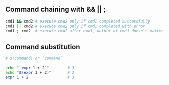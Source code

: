 ## Command chaining with && || ;

```bash
cmd1 && cmd2 # execute cmd2 only if cmd1 completed successfully
cmd1 || cmd2 # execute cmd2 only if cmd1 completed with error
cmd1 ; cmd2  # execute cmd2 after cmd1, output of cmd1 doesn't matter
```

## Command substitution
```bash
# $(command) or `command`

echo "`expr 1 + 2`"        # 3
echo "$(expr 1 + 2)"       # 3
expr 1 + 2                 # 3
```
